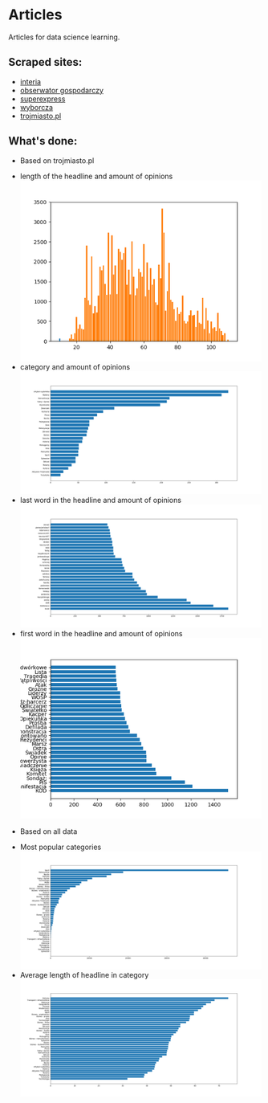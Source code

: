 # Articles
Articles for data science learning.

## Scraped sites:
- [interia](www.interia.pl)
- [obserwator gospodarczy](http://www.obserwatorgospodarczy.pl/)
- [superexpress](https://www.se.pl/)
- [wyborcza](http://wyborcza.pl/0,0.html)
- [trojmiasto.pl](https://www.trojmiasto.pl/)

## What's done:
- Based on trojmiasto.pl
* length of the headline and amount of opinions
![length_opinions](plots/all_hlines_opinions.png)
* category and amount of opinions
![category_opinions](plots/category_engagement.png)
* last word in the headline and amount of opinions
![lastword_opinions](plots/last_word_engagement.png)
* first word in the headline and amount of opinions
![firstord_opinions](plots/first_word_engagement.png)

- Based on all data
* Most popular categories
![popular_categories](plots/popular_categories.png)
* Average length of headline in category
![len_category](plots/mean_len_category.png)